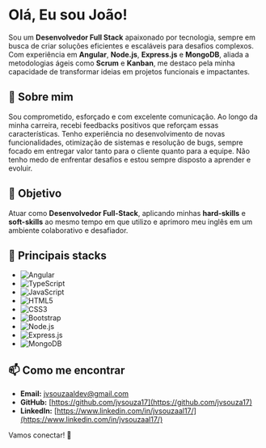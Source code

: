 # Olá, Eu sou João!

Sou um **Desenvolvedor Full Stack** apaixonado por tecnologia, sempre em busca de criar soluções eficientes e escaláveis para desafios complexos. Com experiência em **Angular**, **Node.js**, **Express.js** e **MongoDB**, aliada a metodologias ágeis como **Scrum** e **Kanban**, me destaco pela minha capacidade de transformar ideias em projetos funcionais e impactantes.

## 🚀 Sobre mim

Sou comprometido, esforçado e com excelente comunicação. Ao longo da minha carreira, recebi feedbacks positivos que reforçam essas características. Tenho experiência no desenvolvimento de novas funcionalidades, otimização de sistemas e resolução de bugs, sempre focado em entregar valor tanto para o cliente quanto para a equipe. Não tenho medo de enfrentar desafios e estou sempre disposto a aprender e evoluir.

## 🎯 Objetivo 
Atuar como **Desenvolvedor Full-Stack**, aplicando minhas **hard-skills** e **soft-skills** ao mesmo tempo em que utilizo e aprimoro meu inglês em um ambiente colaborativo e desafiador.

## 💼 Principais stacks

-  ![Angular](https://img.shields.io/badge/Angular-DD0031?style=for-the-badge&logo=angular&logoColor=white)
-  ![TypeScript](https://img.shields.io/badge/TypeScript-3178C6?style=for-the-badge&logo=typescript&logoColor=white)
-  ![JavaScript](https://img.shields.io/badge/JavaScript-F7DF1E?style=for-the-badge&logo=javascript&logoColor=black)
-  ![HTML5](https://img.shields.io/badge/HTML5-E34F26?style=for-the-badge&logo=html5&logoColor=white)
-  ![CSS3](https://img.shields.io/badge/CSS3-1572B6?style=for-the-badge&logo=css3&logoColor=white)
-  ![Bootstrap](https://img.shields.io/badge/Bootstrap-563D7C?style=for-the-badge&logo=bootstrap&logoColor=white)
-  ![Node.js](https://img.shields.io/badge/Node.js-339933?style=for-the-badge&logo=nodedotjs&logoColor=white)
-  ![Express.js](https://img.shields.io/badge/Express.js-000000?style=for-the-badge&logo=express&logoColor=white)
-  ![MongoDB](https://img.shields.io/badge/MongoDB-47A248?style=for-the-badge&logo=mongodb&logoColor=white)

## 📫 Como me encontrar

- **Email:** jvsouzaaldev@gmail.com
- **GitHub:** [https://github.com/jvsouza17](https://github.com/jvsouza17)
- **LinkedIn:** [https://www.linkedin.com/in/jvsouzaal17/](https://www.linkedin.com/in/jvsouzaal17/)

Vamos conectar! 🚀
